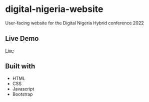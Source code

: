 # digital-nigeria-website
User-facing website for the Digital Nigeria Hybrid conference 2022

## Live Demo
[Live](https://imubarak234.github.io/digital-nigeria-website/)

## Built with
- HTML
- CSS 
- Javascript
- Bootstrap
